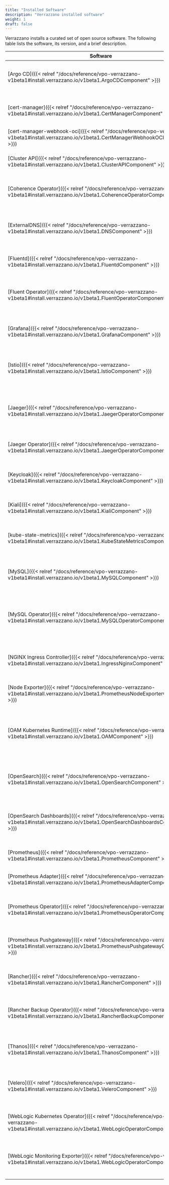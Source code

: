 ```yaml
---
title: "Installed Software"
description: "Verrazzano installed software"
weight: 1
draft: false
---
```


Verrazzano installs a curated set of open source software. The following table lists the software, its version, and a brief description.

  | Software                                                                                                                                         | Version      | Description                                                                              |
  |--------------------------------------------------------------------------------------------------------------------------------------------------|--------------|------------------------------------------------------------------------------------------|
  | [Argo CD]({{< relref "/docs/reference/vpo-verrazzano-v1beta1#install.verrazzano.io/v1beta1.ArgoCDComponent" >}})                                 | 2.7.2        | A declarative, GitOps continuous delivery tool for Kubernetes.                           |
  | [cert-manager]({{< relref "/docs/reference/vpo-verrazzano-v1beta1#install.verrazzano.io/v1beta1.CertManagerComponent" >}})                       | 1.9.1        | Automates the management and issuance of TLS certificates.                               |
  | [cert-manager-webhook-oci]({{< relref "/docs/reference/vpo-verrazzano-v1beta1#install.verrazzano.io/v1beta1.CertManagerWebhookOCIComponent" >}}) | 1.4.2        | Specifies the Cluster API configuration.                                                 |
  | [Cluster API]({{< relref "/docs/reference/vpo-verrazzano-v1beta1#install.verrazzano.io/v1beta1.ClusterAPIComponent" >}})                         | 0.1.0        | ACME webhook for Oracle Cloud Infrastructure.                                            |
  | [Coherence Operator]({{< relref "/docs/reference/vpo-verrazzano-v1beta1#install.verrazzano.io/v1beta1.CoherenceOperatorComponent" >}})           | 3.2.10       | Assists with deploying and managing Coherence clusters.                                  |
  | [ExternalDNS]({{< relref "/docs/reference/vpo-verrazzano-v1beta1#install.verrazzano.io/v1beta1.DNSComponent" >}})                                | 0.12.2       | Synchronizes exposed Kubernetes Services and ingresses with DNS providers.               |
  | [Fluentd]({{< relref "/docs/reference/vpo-verrazzano-v1beta1#install.verrazzano.io/v1beta1.FluentdComponent" >}})                                | 1.14.5       | Collects logs and sends them to OpenSearch.                                              |
  | [Fluent Operator]({{< relref "/docs/reference/vpo-verrazzano-v1beta1#install.verrazzano.io/v1beta1.FluentOperatorComponent" >}})                 | 2.2.0        | Provides management for FluentBit and Fluentd in a Kubernetes environment.               |
  | [Grafana]({{< relref "/docs/reference/vpo-verrazzano-v1beta1#install.verrazzano.io/v1beta1.GrafanaComponent" >}})                                | 7.5.17       | Tool to help you examine, analyze, and monitor metrics.                                  |
  | [Istio]({{< relref "/docs/reference/vpo-verrazzano-v1beta1#install.verrazzano.io/v1beta1.IstioComponent" >}})                                    | 1.15.3       | Service mesh that layers transparently onto existing distributed applications.           |
  | [Jaeger]({{< relref "/docs/reference/vpo-verrazzano-v1beta1#install.verrazzano.io/v1beta1.JaegerOperatorComponent" >}})                          | 1.42.0       | Distributed tracing system for monitoring and troubleshooting distributed systems.       |
  | [Jaeger Operator]({{< relref "/docs/reference/vpo-verrazzano-v1beta1#install.verrazzano.io/v1beta1.JaegerOperatorComponent" >}})                 | 1.42.0       | Provides management for Jaeger tools.                                                    |
  | [Keycloak]({{< relref "/docs/reference/vpo-verrazzano-v1beta1#install.verrazzano.io/v1beta1.KeycloakComponent" >}})                              | 20.0.1       | Provides single sign-on with Identity and Access Management.                             |
  | [Kiali]({{< relref "/docs/reference/vpo-verrazzano-v1beta1#install.verrazzano.io/v1beta1.KialiComponent" >}})                                    | 1.57.1       | Management console for the Istio service mesh.                                           |
  | [kube-state-metrics]({{< relref "/docs/reference/vpo-verrazzano-v1beta1#install.verrazzano.io/v1beta1.KubeStateMetricsComponent" >}})            | 2.8.2        | Provides metrics about the state of Kubernetes API objects.                              |
  | [MySQL]({{< relref "/docs/reference/vpo-verrazzano-v1beta1#install.verrazzano.io/v1beta1.MySQLComponent" >}})                                    | 8.0.32       | Open source relational database management system used by Keycloak.                      |
  | [MySQL Operator]({{< relref "/docs/reference/vpo-verrazzano-v1beta1#install.verrazzano.io/v1beta1.MySQLOperatorComponent" >}})                   | 8.0.32-2.0.8 | Operator for managing MySQL InnoDB Cluster setups inside a Kubernetes cluster.           |
  | [NGINX Ingress Controller]({{< relref "/docs/reference/vpo-verrazzano-v1beta1#install.verrazzano.io/v1beta1.IngressNginxComponent" >}})          | 1.7.1        | Traffic management solution for cloud‑native applications in Kubernetes.                 |
  | [Node Exporter]({{< relref "/docs/reference/vpo-verrazzano-v1beta1#install.verrazzano.io/v1beta1.PrometheusNodeExporterComponent" >}})           | 1.3.1        | Prometheus exporter for hardware and OS metrics.                                         |
  | [OAM Kubernetes Runtime]({{< relref "/docs/reference/vpo-verrazzano-v1beta1#install.verrazzano.io/v1beta1.OAMComponent" >}})                     | 0.3.3        | Plug-in for implementing the Open Application Model (OAM) control plane with Kubernetes. |
  | [OpenSearch]({{< relref "/docs/reference/vpo-verrazzano-v1beta1#install.verrazzano.io/v1beta1.OpenSearchComponent" >}})                          | 2.3.0        | Provides a distributed, multitenant-capable full-text search engine.                     |
  | [OpenSearch Dashboards]({{< relref "/docs/reference/vpo-verrazzano-v1beta1#install.verrazzano.io/v1beta1.OpenSearchDashboardsComponent" >}})     | 2.3.0        | Provides search and data visualization capabilities for data indexed in OpenSearch.      |
  | [Prometheus]({{< relref "/docs/reference/vpo-verrazzano-v1beta1#install.verrazzano.io/v1beta1.PrometheusComponent" >}})                          | 2.44.0       | Provides event monitoring and alerting.                                                  |
  | [Prometheus Adapter]({{< relref "/docs/reference/vpo-verrazzano-v1beta1#install.verrazzano.io/v1beta1.PrometheusAdapterComponent" >}})           | 0.10.0       | Provides metrics in support of pod autoscaling.                                          |
  | [Prometheus Operator]({{< relref "/docs/reference/vpo-verrazzano-v1beta1#install.verrazzano.io/v1beta1.PrometheusOperatorComponent" >}})         | 0.64.1       | Provides management for Prometheus monitoring tools.                                     |
  | [Prometheus Pushgateway]({{< relref "/docs/reference/vpo-verrazzano-v1beta1#install.verrazzano.io/v1beta1.PrometheusPushgatewayComponent" >}})   | 1.4.2        | Allows ephemeral and batch jobs to expose their metrics to Prometheus.                   |
  | [Rancher]({{< relref "/docs/reference/vpo-verrazzano-v1beta1#install.verrazzano.io/v1beta1.RancherComponent" >}})                                | 2.7.3        | Manages multiple Kubernetes clusters.                                                    |
  | [Rancher Backup Operator]({{< relref "/docs/reference/vpo-verrazzano-v1beta1#install.verrazzano.io/v1beta1.RancherBackupComponent" >}})          | 3.1.0        | Manages backup and restore of Rancher configurations and data.                           |
  | [Thanos]({{< relref "/docs/reference/vpo-verrazzano-v1beta1#install.verrazzano.io/v1beta1.ThanosComponent" >}})                                  | 0.30.2       | Integrates with Prometheus to access and store metrics data.                             |
  | [Velero]({{< relref "/docs/reference/vpo-verrazzano-v1beta1#install.verrazzano.io/v1beta1.VeleroComponent" >}})                                  | 1.9.1        | Manages backup and restore of Kubernetes configurations and data.                        |
  | [WebLogic Kubernetes Operator]({{< relref "/docs/reference/vpo-verrazzano-v1beta1#install.verrazzano.io/v1beta1.WebLogicOperatorComponent" >}})  | 4.0.6        | Assists with deploying and managing WebLogic domains.                                    |
  | [WebLogic Monitoring Exporter]({{< relref "/docs/reference/vpo-verrazzano-v1beta1#install.verrazzano.io/v1beta1.WebLogicOperatorComponent" >}})  | 2.1.3        | Exports Prometheus-compatible metrics from WebLogic instances.                           |
